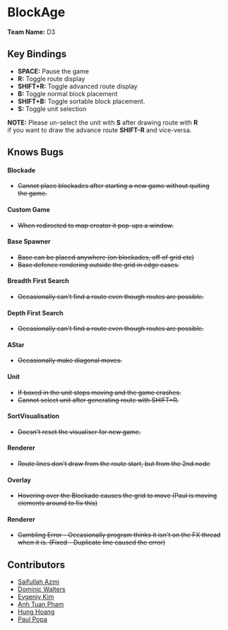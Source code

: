 BlockAge
=======
**Team Name:** D3  

Key Bindings  
------------
- **SPACE:** Pause the game
- **R:** Toggle route display
- **SHIFT+R:** Toggle advanced route display
- **B:** Toggle normal block placement  
- **SHIFT+B:** Toggle sortable block placement.
- **S:** Toggle unit selection  
  
**NOTE:** Please un-select the unit with **S** after drawing route with **R**   
if you want to draw the advance route **SHIFT-R** and vice-versa.

Knows Bugs    
----------  
#### Blockade  
- ~~Cannot place blockades after starting a new game without quiting  
the game.~~  

#### Custom Game  
- ~~When redirected to map creator it pop-ups a window.~~  

#### Base Spawner
- ~~Base can be placed anywhere (on blockades, off of grid etc)~~
- ~~Base defence rendering outside the grid in edge cases.~~

#### Breadth First Search
- ~~Occasionally can't find a route even though routes are possible.~~

#### Depth First Search  
- ~~Occasionally can't find a route even though routes are possible.~~

#### AStar
- ~~Occasionally make diagonal moves.~~

#### Unit  
- ~~If boxed in the unit stops moving and the game crashes.~~ 
- ~~Cannot select unit after generating route with SHIFT+R.~~

#### SortVisualisation
- ~~Doesn't reset the visualiser for new game.~~

#### Renderer  
- ~~Route lines don't draw from the route start, but from the 2nd node~~

#### Overlay  
- ~~Hovering over the Blockade causes the grid to move (Paul is moving elements around to fix this)~~  

#### Renderer   
- ~~Gambling Error - Occasionally program thinks it isn't on the FX thread when it is. (Fixed - Duplicate line caused the error)~~  

Contributors
------------
- [Saifullah Azmi](https://github.com/saif-azmi)  
- [Dominic Walters](https://github.com/domWalters)  
- [Evgeniy Kim](https://github.com/yev1master)  
- [Anh Tuan Pham](https://github.com/istatsuki)  
- [Hung Hoang](https://github.com/ParityB1t)  
- [Paul Popa](https://github.com/PaulPopa)  

